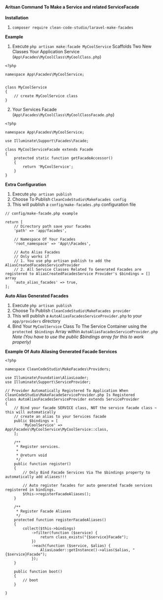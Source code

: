 #### Aritsan Command To Make a Service and related ServiceFacade

**Installation**
1. `composer require clean-code-studio/laravel-make-facades`

**Example**
1. Execute `php artisan make:facade MyCoolService` Scaffolds Two New Classes
Your Application Service (`App\Facades\MyCoolClass\MyCoolClass.php`)
```
<?php

namespace App\Facades\MyCoolService;


class MyCoolService
{
    // create MyCoolService class
}
```

2. Your Services Facade (`App\Facades\MyCoolClass\MyCoolClassFacade.php`)
```
<?php

namespace App\Facades\MyCoolService;

use Illuminate\Support\Facades\Facade;

class MyCoolServiceFacade extends Facade
{
    protected static function getFacadeAccessor()
    {
        return 'MyCoolService';
    }
}

```


**Extra Configuration**
1. Execute `php artisan publish` 
2. Choose To Publish `CleanCodeStudio\MakeFacades config`
3. This will publish a `config/make-facades.php` configuration file

```
// config/make-facade.php example

return [
	// Directory path save your facades
	'path' => 'app/facades',

	// Namespace Of Your Facades
	'root_namespace' => 'App\\Facades',

	// Auto Alias Facades
	// Only works if 
	// 1. You use php artisan publish to add the AliasCreatedFacadesServiceProvider
	// 2. All Service Classes Related To Generated Facades are registered to AliasCreatedFacadesService Provider's $bindings = [] array 
	'auto_alias_facades' => true,
];
```

**Auto Alias Generated Facades**
1. Execute `php artisan publish`
2. Choose To Publish `CleanCodeStudio\MakeFacades provider`
3. This will publish a `AutoAliasFacadesServiceProvider.php` to your `app/providers` directory
4. Bind Your `MyCoolService` Class To The Service Container 
   using the `protected $bindings` Array within `AutoAliasFacadesServiceProvider.php`
_Note (You have to use the public $bindings array for this to work properly)_

**Example Of Auto Aliasing Generated Facade Services**
```
<?php

namespace CleanCodeStudio\MakeFacades\Providers;

use Illuminate\Foundation\AliasLoader;
use Illuminate\Support\ServiceProvider;

// Provider Automatically Registered To Application When CleanCodeStudio\MakeFacadeServiceProvider.php Is Registered
class AutoAliasFacadesServiceProvider extends ServiceProvider
{
    // Bind your facade SERVICE class, NOT the service facade class ~ this will automatically 
    // create an alias to your Services facade
    public $bindings = [
        'MyCoolService' => App\Facades\MyCoolService\MyCoolService::class, 
    ];

    /**
     * Register services.
     *
     * @return void
     */
    public function register()
    {
        // Only Bind Facade Services Via The $bindings property to automatically add aliases!!!

        // Auto register facades for auto generated facade services registered in bindings. 
        $this->registerFacadeAliases();
    }

    /**
     * Register Facade Aliases
     */
    protected function registerFacadeAliases()
    {
        collect($this->bindings)
            ->filter(function ($service) {
                return class_exists("{$service}Facade");
            })
            ->each(function ($service, $alias) {
                AliasLoader::getInstance()->alias($alias, "{$service}Facade");
            });
    }

    public function boot()
    {
        // boot
    }

}
```


